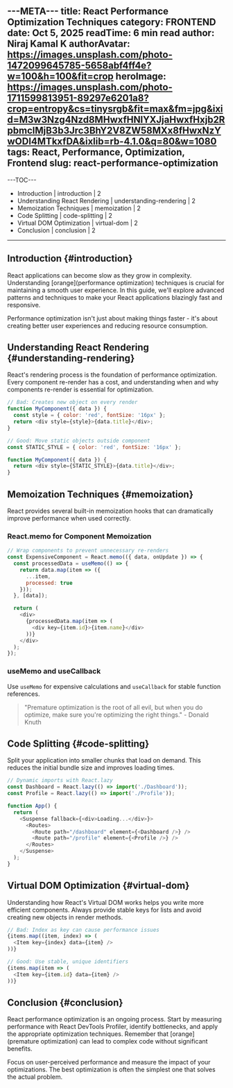 ---META---
title: React Performance Optimization Techniques
category: FRONTEND
date: Oct 5, 2025
readTime: 6 min read
author: Niraj Kamal K
authorAvatar: https://images.unsplash.com/photo-1472099645785-5658abf4ff4e?w=100&h=100&fit=crop
heroImage: https://images.unsplash.com/photo-1711599813951-89297e6201a8?crop=entropy&cs=tinysrgb&fit=max&fm=jpg&ixid=M3w3Nzg4Nzd8MHwxfHNlYXJjaHwxfHxjb2RpbmclMjB3b3Jrc3BhY2V8ZW58MXx8fHwxNzYwODI4MTkxfDA&ixlib=rb-4.1.0&q=80&w=1080
tags: React, Performance, Optimization, Frontend
slug: react-performance-optimization
---

---TOC---
- Introduction | introduction | 2
- Understanding React Rendering | understanding-rendering | 2
- Memoization Techniques | memoization | 2
- Code Splitting | code-splitting | 2
- Virtual DOM Optimization | virtual-dom | 2
- Conclusion | conclusion | 2
---

## Introduction {#introduction}

React applications can become slow as they grow in complexity. Understanding [orange](performance optimization) techniques is crucial for maintaining a smooth user experience. In this guide, we'll explore advanced patterns and techniques to make your React applications blazingly fast and responsive.

Performance optimization isn't just about making things faster - it's about creating better user experiences and reducing resource consumption.

## Understanding React Rendering {#understanding-rendering}

React's rendering process is the foundation of performance optimization. Every component re-render has a cost, and understanding when and why components re-render is essential for optimization.

```javascript
// Bad: Creates new object on every render
function MyComponent({ data }) {
  const style = { color: 'red', fontSize: '16px' };
  return <div style={style}>{data.title}</div>;
}

// Good: Move static objects outside component
const STATIC_STYLE = { color: 'red', fontSize: '16px' };

function MyComponent({ data }) {
  return <div style={STATIC_STYLE}>{data.title}</div>;
}
```

## Memoization Techniques {#memoization}

React provides several built-in memoization hooks that can dramatically improve performance when used correctly.

### React.memo for Component Memoization

```javascript
// Wrap components to prevent unnecessary re-renders
const ExpensiveComponent = React.memo(({ data, onUpdate }) => {
  const processedData = useMemo(() => {
    return data.map(item => ({
      ...item,
      processed: true
    }));
  }, [data]);

  return (
    <div>
      {processedData.map(item => (
        <div key={item.id}>{item.name}</div>
      ))}
    </div>
  );
});
```

### useMemo and useCallback

Use `useMemo` for expensive calculations and `useCallback` for stable function references.

> "Premature optimization is the root of all evil, but when you do optimize, make sure you're optimizing the right things." - Donald Knuth

## Code Splitting {#code-splitting}

Split your application into smaller chunks that load on demand. This reduces the initial bundle size and improves loading times.

```javascript
// Dynamic imports with React.lazy
const Dashboard = React.lazy(() => import('./Dashboard'));
const Profile = React.lazy(() => import('./Profile'));

function App() {
  return (
    <Suspense fallback={<div>Loading...</div>}>
      <Routes>
        <Route path="/dashboard" element={<Dashboard />} />
        <Route path="/profile" element={<Profile />} />
      </Routes>
    </Suspense>
  );
}
```

## Virtual DOM Optimization {#virtual-dom}

Understanding how React's Virtual DOM works helps you write more efficient components. Always provide stable keys for lists and avoid creating new objects in render methods.

```javascript
// Bad: Index as key can cause performance issues
{items.map((item, index) => (
  <Item key={index} data={item} />
))}

// Good: Use stable, unique identifiers
{items.map(item => (
  <Item key={item.id} data={item} />
))}
```

## Conclusion {#conclusion}

React performance optimization is an ongoing process. Start by measuring performance with React DevTools Profiler, identify bottlenecks, and apply the appropriate optimization techniques. Remember that [orange](premature optimization) can lead to complex code without significant benefits.

Focus on user-perceived performance and measure the impact of your optimizations. The best optimization is often the simplest one that solves the actual problem.